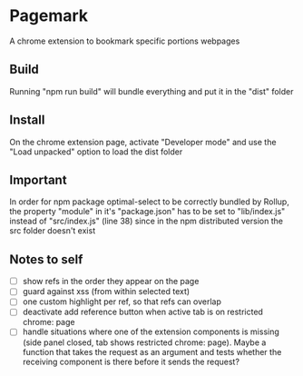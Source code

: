 # Pagemark
A chrome extension to bookmark specific portions webpages

## Build
Running "npm run build" will bundle everything and put it in the "dist" folder

## Install
On the chrome extension page, activate "Developer mode" and use the "Load unpacked" option to load the dist folder

## Important
In order for npm package optimal-select to be correctly bundled by Rollup, the property "module" in it's "package.json" has to be set to "lib/index.js" instead of "src/index.js" (line 38) since in the npm distributed version the src folder doesn't exist

## Notes to self
- [ ] show refs in the order they appear on the page
- [ ] guard against xss (from within selected text)
- [ ] one custom highlight per ref, so that refs can overlap
- [ ] deactivate add reference button when active tab is on restricted chrome: page
- [ ] handle situations where one of the extension components is missing (side panel closed, tab shows restricted chrome: page). Maybe a function that takes the request as an argument and tests whether the receiving component is there before it sends the request?
